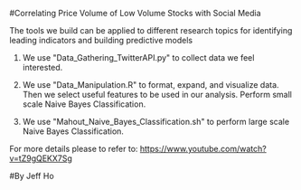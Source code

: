 #Correlating Price Volume of Low Volume Stocks with Social Media



The tools we build can be applied to different research topics for identifying leading indicators and building predictive models

1. We use "Data_Gathering_TwitterAPI.py" to collect data we feel interested.

2. We use "Data_Manipulation.R" to format, expand, and visualize data. 
   Then we select useful features to be used in our analysis.
   Perform small scale Naive Bayes Classification.

3. We use "Mahout_Naive_Bayes_Classification.sh" to perform large scale Naive Bayes Classification.


For more details please to refer to:
https://www.youtube.com/watch?v=tZ9gQEKX7Sg



#By Jeff Ho
